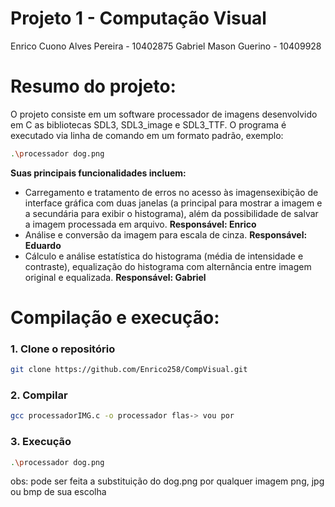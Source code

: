 # Projeto 1 - Computação Visual

Enrico Cuono Alves Pereira - 10402875
Gabriel Mason Guerino - 10409928

# Resumo do projeto:

O projeto consiste em um software processador de imagens desenvolvido em C as bibliotecas SDL3, SDL3_image e SDL3_TTF. O programa é executado via linha de comando em um formato padrão, exemplo: 

```bash
.\processador dog.png
```

**Suas principais funcionalidades incluem:**
- Carregamento e tratamento de erros no acesso às imagensexibição de interface gráfica com duas janelas (a principal para mostrar a imagem e a secundária para exibir o histograma), além da possibilidade de salvar a imagem processada em arquivo. **Responsável: Enrico**
- Análise e conversão da imagem para escala de cinza. **Responsável: Eduardo**
- Cálculo e análise estatística do histograma (média de intensidade e contraste), equalização do histograma com alternância entre imagem original e equalizada. **Responsável: Gabriel**

# Compilação e execução:

### 1. Clone o repositório

```bash
git clone https://github.com/Enrico258/CompVisual.git
```

### 2. Compilar

```bash
gcc processadorIMG.c -o processador flas-> vou por
```

### 3. Execução

```bash
.\processador dog.png
```
obs: pode ser feita a substituição do dog.png por qualquer imagem png, jpg ou bmp de sua escolha
